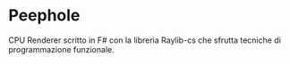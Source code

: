 # Peephole

CPU Renderer scritto in F# con la libreria Raylib-cs che sfrutta
tecniche di programmazione funzionale.
